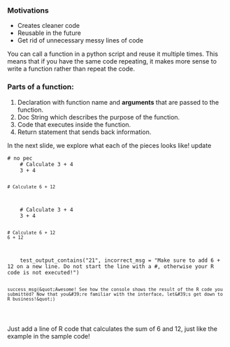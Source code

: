 
### Motivations
- Creates cleaner code
- Reusable in the future
- Get rid of unnecessary messy lines of code

You can call a function in a python script and reuse it multiple times.  This means that if you have the same code repeating, it makes more sense to write a function rather than repeat the code.

### Parts of a function:

1. Declaration with function name and **arguments** that are passed to the function.
2. Doc String which describes the purpose of the function.
3. Code that executes inside the function.
4. Return statement that sends back information.

In the next slide, we explore what each of the pieces looks like!
update
<div data-datacamp-exercise data-lang="python" data-height="500">
  <code data-type="pre-exercise-code"># no pec</code>
  <code data-type="sample-code">
    # Calculate 3 + 4
    3 + 4

    # Calculate 6 + 12

  </code>
  <code data-type="solution">
    # Calculate 3 + 4
    3 + 4

    # Calculate 6 + 12
    6 + 12
  </code>
  <code data-type="sct">
    test_output_contains(&quot;21&quot;, incorrect_msg = &quot;Make sure to add 6 + 12 on a new line. Do not start the line with a #, otherwise your R code is not executed!&quot;)

    success_msg(&quot;Awesome! See how the console shows the result of the R code you submitted? Now that you&#39;re familiar with the interface, let&#39;s get down to R business!&quot;)
  </code>

  <div data-type="hint">
    <p>
    Just add a line of R code that calculates the sum of 6 and 12, just like the example in the sample code!
    </p>
  </div>
</div>
